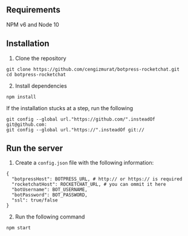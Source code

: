 ## Requirements

NPM v6 and Node 10

## Installation

1. Clone the repository
```
git clone https://github.com/cengizmurat/botpress-rocketchat.git
cd botpress-rocketchat
```

2. Install dependencies
```
npm install
```
If the installation stucks at a step, run the following
```
git config --global url."https://github.com/".insteadOf git@github.com:
git config --global url."https://".insteadOf git://
```

## Run the server

1. Create a `config.json` file with the following information:
```
{
  "botpressHost": BOTPRESS_URL, # http:// or https:// is required
  "rocketchatHost": ROCKETCHAT_URL, # you can ommit it here
  "botUsername": BOT_USERNAME,
  "botPassword": BOT_PASSWORD,
  "ssl": true/false
}
```

2. Run the following command
```
npm start
```
